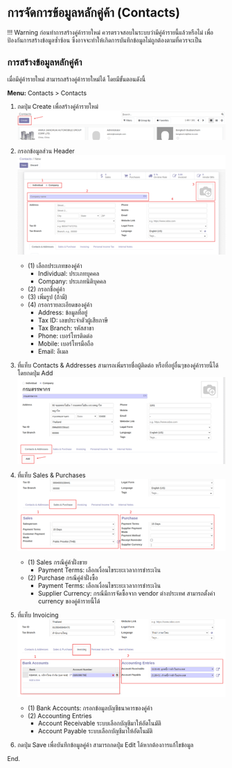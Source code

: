 # การจัดการข้อมูลหลักคู่ค้า (Contacts)

!!! Warning
    ก่อนทำการสร้างคู่ค้ารายใหม่ ควรตรวจสอบในระบบว่ามีคู่ค้ารายนี้แล้วหรือไม่ เพื่อป้องกันการสร้างข้อมูลซ้ำซ้อน ซึ่งอาจจะทำให้เกิดการบันทึกข้อมูลไม่ถูกต้องตามที่ควรจะเป็น

## การสร้างข้อมูลหลักคู่ค้า

เมื่อมีคู่ค้ารายใหม่ สามารถสร้างคู่ค้ารายใหม่ได้ โดยมีขั้นตอนดังนี้

**Menu:** Contacts > Contacts

1. กดปุ่ม Create เพื่อสร้างคู่ค้ารายใหม่ 
![](img/contacts_1.png)

2. กรอกข้อมูลส่วน Header
![](img/contacts_2.png)
    * (1) เลือกประเภทของคู่ค้า
        * Individual: ประเภทบุคคล
        * Company: ประเภทนิติบุคคล
    * (2) กรอกชื่อคู่ค้า
    * (3) เพิ่มรูป (ถ้ามี)
    * (4) กรอกรายละเอียดของคู่ค้า
        * Address: ข้อมูลที่อยู่
        * Tax ID: เลขประจำตัวผู้เสียภาษี
        * Tax Branch: รหัสสาขา
        * Phone: เบอร์โทรติดต่อ
        * Mobile: เบอร์โทรมือถือ
        * Email: อีเมล

3. ที่แท็บ Contacts & Addresses สามารถเพิ่มรายชื่อผู้ติดต่อ หรือที่อยู่อื่นๆของคู่ค้ารายนี้ได้ โดยกดปุ่ม Add
![](img/contacts_3.png)
4. ที่แท็บ Sales & Purchases 
![](img/contacts_4.png)
    * (1) Sales กรณีคู่ค้าฝั่งขาย
        * Payment Terms: เลือกเงื่อนไขระยะเวลาการชำระเงิน
    * (2) Purchase กรณีคู่ค้าฝั่งซื้อ
        * Payment Terms: เลือกเงื่อนไขระยะเวลาการชำระเงิน
        * Supplier Currency: กรณีมีการจัดซื้อจาก vendor ต่างประเทศ สามารถตั้งค่า currency ของคู่ค้ารายนี้ได้
5. ที่แท็บ Invoicing 
![](img/contacts_5.png)   
    * (1) Bank Accounts: กรอกข้อมูลบัญชีธนาคารของคู่ค้า
    * (2) Accounting Entries
        * Account Receivable ระบบเลือกบัญชีมาให้อัตโนมัติ
        * Account Payable ระบบเลือกบัญชีมาให้อัตโนมัติ

6. กดปุ่ม Save เพื่อบันทึกข้อมูลคู่ค้า สามารถกดปุ่ม Edit ได้หากต้องการแก้ไขข้อมูล

End.

